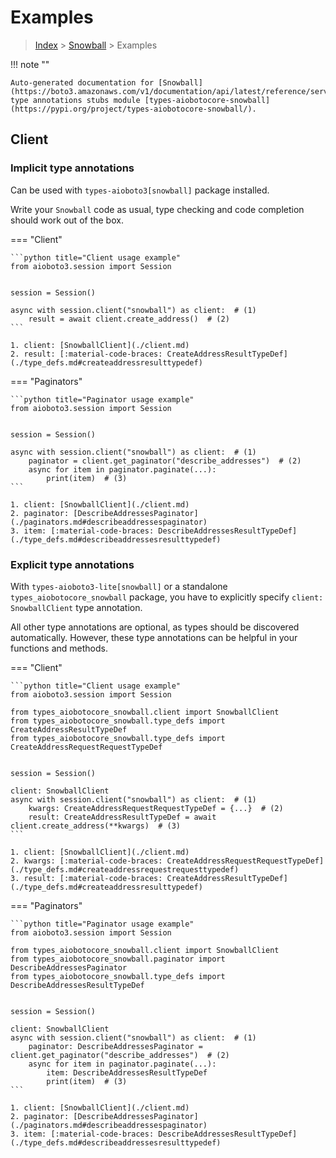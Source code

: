 # Examples

> [Index](../README.md) > [Snowball](./README.md) > Examples

!!! note ""

    Auto-generated documentation for [Snowball](https://boto3.amazonaws.com/v1/documentation/api/latest/reference/services/snowball.html#Snowball)
    type annotations stubs module [types-aiobotocore-snowball](https://pypi.org/project/types-aiobotocore-snowball/).

## Client

### Implicit type annotations

Can be used with `types-aioboto3[snowball]` package installed.

Write your `Snowball` code as usual,
type checking and code completion should work out of the box.



=== "Client"

    ```python title="Client usage example"
    from aioboto3.session import Session


    session = Session()

    async with session.client("snowball") as client:  # (1)
        result = await client.create_address()  # (2)
    ```

    1. client: [SnowballClient](./client.md)
    2. result: [:material-code-braces: CreateAddressResultTypeDef](./type_defs.md#createaddressresulttypedef) 



=== "Paginators"

    ```python title="Paginator usage example"
    from aioboto3.session import Session


    session = Session()

    async with session.client("snowball") as client:  # (1)
        paginator = client.get_paginator("describe_addresses")  # (2)
        async for item in paginator.paginate(...):
            print(item)  # (3)
    ```

    1. client: [SnowballClient](./client.md)
    2. paginator: [DescribeAddressesPaginator](./paginators.md#describeaddressespaginator)
    3. item: [:material-code-braces: DescribeAddressesResultTypeDef](./type_defs.md#describeaddressesresulttypedef) 




### Explicit type annotations

With `types-aioboto3-lite[snowball]`
or a standalone `types_aiobotocore_snowball` package, you have to explicitly specify
`client: SnowballClient` type annotation.

All other type annotations are optional, as types should be discovered automatically.
However, these type annotations can be helpful in your functions and methods.


=== "Client"

    ```python title="Client usage example"
    from aioboto3.session import Session

    from types_aiobotocore_snowball.client import SnowballClient
    from types_aiobotocore_snowball.type_defs import CreateAddressResultTypeDef
    from types_aiobotocore_snowball.type_defs import CreateAddressRequestRequestTypeDef


    session = Session()

    client: SnowballClient
    async with session.client("snowball") as client:  # (1)
        kwargs: CreateAddressRequestRequestTypeDef = {...}  # (2)
        result: CreateAddressResultTypeDef = await client.create_address(**kwargs)  # (3)
    ```

    1. client: [SnowballClient](./client.md)
    2. kwargs: [:material-code-braces: CreateAddressRequestRequestTypeDef](./type_defs.md#createaddressrequestrequesttypedef) 
    3. result: [:material-code-braces: CreateAddressResultTypeDef](./type_defs.md#createaddressresulttypedef) 



=== "Paginators"

    ```python title="Paginator usage example"
    from aioboto3.session import Session

    from types_aiobotocore_snowball.client import SnowballClient
    from types_aiobotocore_snowball.paginator import DescribeAddressesPaginator
    from types_aiobotocore_snowball.type_defs import DescribeAddressesResultTypeDef


    session = Session()

    client: SnowballClient
    async with session.client("snowball") as client:  # (1)
        paginator: DescribeAddressesPaginator = client.get_paginator("describe_addresses")  # (2)
        async for item in paginator.paginate(...):
            item: DescribeAddressesResultTypeDef
            print(item)  # (3)
    ```

    1. client: [SnowballClient](./client.md)
    2. paginator: [DescribeAddressesPaginator](./paginators.md#describeaddressespaginator)
    3. item: [:material-code-braces: DescribeAddressesResultTypeDef](./type_defs.md#describeaddressesresulttypedef) 




